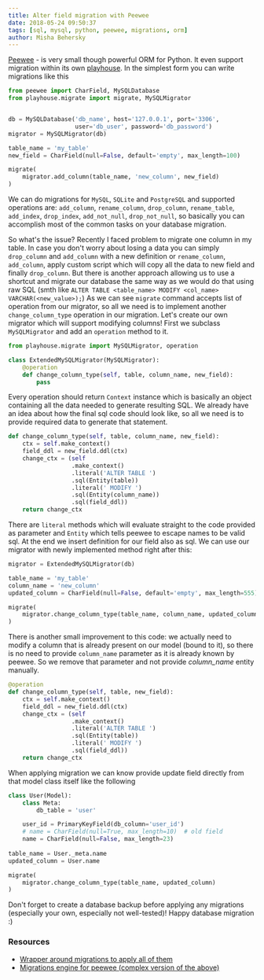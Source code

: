 ```yaml
---
title: Alter field migration with Peewee
date: 2018-05-24 09:50:37
tags: [sql, mysql, python, peewee, migrations, orm]
author: Misha Behersky
---
```


[Peewee](http://docs.peewee-orm.com/en/latest/) - is very small though powerful ORM for Python. It even support migration within its own [playhouse](http://docs.peewee-orm.com/en/latest/peewee/playhouse.html#schema-migrations). In the simplest form you can write migrations like this
```python
from peewee import CharField, MySQLDatabase
from playhouse.migrate import migrate, MySQLMigrator


db = MySQLDatabase('db_name', host='127.0.0.1', port='3306',
                   user='db_user', password='db_password')
migrator = MySQLMigrator(db)

table_name = 'my_table'
new_field = CharField(null=False, default='empty', max_length=100)

migrate(
    migrator.add_column(table_name, 'new_column', new_field)
)
```
We can do migrations for `MySQL`, `SQLite` and `PostgreSQL` and supported operations are: `add_column`, `rename_column`, `drop_column`, `rename_table`, `add_index`, `drop_index`, `add_not_null`, `drop_not_null`, so basically you can accomplish most of the common tasks on your database migration. 

So what's the issue? Recently I faced problem to migrate one column in my table. In case you don't worry about losing a data you can simply `drop_column` and `add_column` with a new definition or `rename_column`, `add_column`, apply custom script which will copy all the data to new field and finally `drop_column`. 
But there is another approach allowing us to use a shortcut and migrate our database the same way as we would do that using raw SQL (smth like `ALTER TABLE <table_name> MODIFY <col_name> VARCHAR(<new_value>);`)
As we can see `migrate` command accepts list of operation from our migrator, so all we need is to implement another `change_column_type` operation in our migration. Let's create our own migrator which will support modifying columns!
First we subclass `MySQLMigrator` and add an `operation` method to it.
```python
from playhouse.migrate import MySQLMigrator, operation

class ExtendedMySQLMigrator(MySQLMigrator):
    @operation
    def change_column_type(self, table, column_name, new_field):
        pass
```
Every operation should return `Context` instance which is basically an object containing all the data needed to generate resulting SQL. We already have an idea about how the final sql code should look like, so all we need is to provide required data to generate that statement.
```python
def change_column_type(self, table, column_name, new_field):
    ctx = self.make_context()
    field_ddl = new_field.ddl(ctx)
    change_ctx = (self
                  .make_context()
                  .literal('ALTER TABLE ') 
                  .sql(Entity(table)) 
                  .literal(' MODIFY ')
                  .sql(Entity(column_name))
                  .sql(field_ddl))
    return change_ctx
```
There are `literal` methods which will evaluate straight to the code provided as parameter and `Entity` which tells peewee to escape names to be valid sql. At the end we insert definition for our field also as sql. We can use our migrator with newly implemented method right after this:
```python
migrator = ExtendedMySQLMigrator(db)

table_name = 'my_table'
column_name = 'new_column'
updated_column = CharField(null=False, default='empty', max_length=555)

migrate(
    migrator.change_column_type(table_name, column_name, updated_column)
)
```
There is another small improvement to this code: we actually need to modify a column that is already present on our model (bound to it), so there is no need to provide `column_name` parameter as it is already known by peewee. So we remove that parameter and not provide *column_name* entity manually.
```python
@operation
def change_column_type(self, table, new_field):
    ctx = self.make_context()
    field_ddl = new_field.ddl(ctx)
    change_ctx = (self
                  .make_context()
                  .literal('ALTER TABLE ')
                  .sql(Entity(table))
                  .literal(' MODIFY ')
                  .sql(field_ddl))
    return change_ctx
```
When applying migration we can know provide update field directly from that model class itself like the following
```python
class User(Model):
    class Meta:
        db_table = 'user'

    user_id = PrimaryKeyField(db_column='user_id')
    # name = CharField(null=True, max_length=10)  # old field
    name = CharField(null=False, max_length=23)
		
table_name = User._meta.name
updated_column = User.name

migrate(
    migrator.change_column_type(table_name, updated_column)
)
```
Don't forget to create a database backup before applying any migrations (especially your own, especially not well-tested)!
Happy database migration :)

### Resources
* [Wrapper around migrations to apply all of them](https://github.com/bmwant/bmwlog/blob/master/app/migrations/__main__.py)
* [Migrations engine for peewee (complex version of the above)](https://github.com/klen/peewee_migrate)